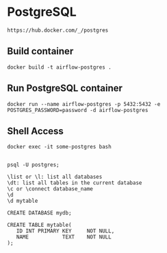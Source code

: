 # PostgreSQL

```
https://hub.docker.com/_/postgres
```

## Build container

```
docker build -t airflow-postgres .
```

## Run PostgreSQL container

```
docker run --name airflow-postgres -p 5432:5432 -e POSTGRES_PASSWORD=password -d airflow-postgres
```

## Shell Access
```
docker exec -it some-postgres bash


psql -U postgres;

\list or \l: list all databases
\dt: list all tables in the current database
\c or \connect database_name
\d
\d mytable

CREATE DATABASE mydb;

CREATE TABLE mytable(
   ID INT PRIMARY KEY     NOT NULL,
   NAME           TEXT    NOT NULL
);

```
